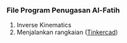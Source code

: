 ### File Program Penugasan Al-Fatih

1. Inverse Kinematics
2. Menjalankan rangkaian ([Tinkercad](https://www.tinkercad.com/things/29pkRLtrRB0-copy-of-penugasan-programmer-al-fatih-2d/editel?sharecode=sRAKju7GMzcL-xPclYp34D6PHSKFXq9yc4HCmC97RAQ))
